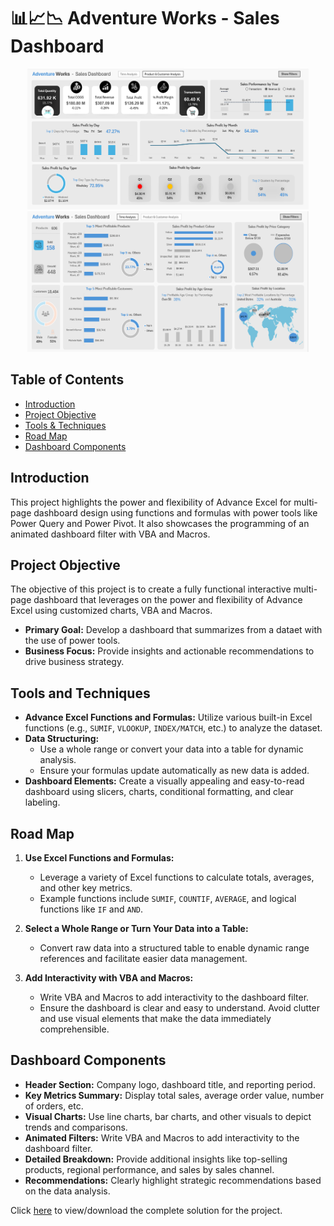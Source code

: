 # 📊📈📉 Adventure Works - Sales Dashboard
<p align="center">
<img src="dashboard-01.png" alt="Image" width="450" height="225">
<img src="dashboard-02.png" alt="Image" width="450" height="225">


## Table of Contents
  - [Introduction](#introduction)
  - [Project Objective](#project-objective)
  - [Tools & Techniques](#tools-and-techniques)
  - [Road Map](#road-map)
  - [Dashboard Components](#dashboard-components)

## Introduction

This project highlights the power and flexibility of Advance Excel for multi-page dashboard design using functions and formulas with power tools like Power Query and Power Pivot. It also showcases the programming of an animated dashboard filter with VBA and Macros.

## Project Objective
The objective of this project is to create a fully functional interactive multi-page dashboard that leverages on the power and flexibility of Advance Excel using customized charts, VBA and Macros.

- **Primary Goal:** Develop a dashboard that summarizes from a dataet with the use of power tools.
- **Business Focus:** Provide insights and actionable recommendations to drive business strategy.

## Tools and Techniques
- **Advance Excel Functions and Formulas:** Utilize various built-in Excel functions (e.g., `SUMIF`, `VLOOKUP`, `INDEX/MATCH`, etc.) to analyze the dataset.
- **Data Structuring:**
  - Use a whole range or convert your data into a table for dynamic analysis.
  - Ensure your formulas update automatically as new data is added.
- **Dashboard Elements:** Create a visually appealing and easy-to-read dashboard using slicers, charts, conditional formatting, and clear labeling.

## Road Map
1. **Use Excel Functions and Formulas:**
   - Leverage a variety of Excel functions to calculate totals, averages, and other key metrics.
   - Example functions include `SUMIF`, `COUNTIF`, `AVERAGE`, and logical functions like `IF` and `AND`.

2. **Select a Whole Range or Turn Your Data into a Table:**
   - Convert raw data into a structured table to enable dynamic range references and facilitate easier data management.

3. **Add Interactivity with VBA and Macros:**
   - Write VBA and Macros to add interactivity to the dashboard filter.
   - Ensure the dashboard is clear and easy to understand. Avoid clutter and use visual elements that make the data immediately comprehensible.

## Dashboard Components

- **Header Section:** Company logo, dashboard title, and reporting period.
- **Key Metrics Summary:** Display total sales, average order value, number of orders, etc.
- **Visual Charts:** Use line charts, bar charts, and other visuals to depict trends and comparisons.
- **Animated Filters:** Write VBA and Macros to add interactivity to the dashboard filter. 
- **Detailed Breakdown:** Provide additional insights like top-selling products, regional performance, and sales by sales channel.
- **Recommendations:** Clearly highlight strategic recommendations based on the data analysis.


Click [here](https://github.com/Akama-EO/bi-portfolio-projects-/blob/main/Sales/Dataset.xlsx) to view/download the complete solution for the project.
